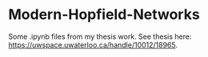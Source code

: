 # Modern-Hopfield-Networks
Some .ipynb files from my thesis work. See thesis here: https://uwspace.uwaterloo.ca/handle/10012/18965. 

